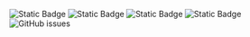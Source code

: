 ![Static Badge](https://img.shields.io/badge/blacklists-61-000000) ![Static Badge](https://img.shields.io/badge/blacklisted-2889874-cc0000) ![Static Badge](https://img.shields.io/badge/whitelisted-2250-00CC00) ![Static Badge](https://img.shields.io/badge/streaming_blacklist-28107-000000) ![GitHub issues](https://img.shields.io/github/issues/fabriziosalmi/blacklists)
